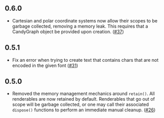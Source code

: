 ## 0.6.0

- Cartesian and polar coordinate systems now allow their scopes to be garbage
  collected, removing a memory leak. This requires that a CandyGraph object be
  provided upon creation. ([#37](https://github.com/wwwtyro/candygraph/pull/37))

## 0.5.1

- Fix an error when trying to create text that contains chars that are not
  encoded in the given font
  ([#31](https://github.com/wwwtyro/candygraph/pull/31))

## 0.5.0

- Removed the memory management mechanics around `retain()`. All renderables are
  now retained by default. Renderables that go out of scope will be garbage
  collected, or one may call their associated `dispose()` functions to perform
  an immediate manual cleanup.
  ([#26](https://github.com/wwwtyro/candygraph/pull/26))
